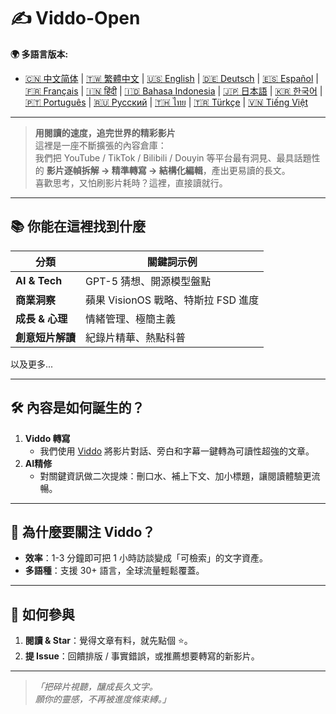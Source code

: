 # ✍️ Viddo-Open

**🌍 多語言版本:**
- [🇨🇳 中文简体](../README.md) | [🇹🇼 繁體中文](README.zh-TW.md) | [🇺🇸 English](README.en.md) | [🇩🇪 Deutsch](README.de.md) | [🇪🇸 Español](README.es.md) | [🇫🇷 Français](README.fr.md) | [🇮🇳 हिंदी](README.hi.md) | [🇮🇩 Bahasa Indonesia](README.id.md) | [🇯🇵 日本語](README.ja.md) | [🇰🇷 한국어](README.ko.md) | [🇵🇹 Português](README.pt.md) | [🇷🇺 Русский](README.ru.md) | [🇹🇭 ไทย](README.th.md) | [🇹🇷 Türkçe](README.tr.md) | [🇻🇳 Tiếng Việt](README.vi.md)

---

> **用閱讀的速度，追完世界的精彩影片**  
> 這裡是一座不斷擴張的內容倉庫：  
> 我們把 YouTube / TikTok / Bilibili / Douyin 等平台最有洞見、最具話題性的 **影片逐幀拆解 → 精準轉寫 → 結構化編輯**，產出更易讀的長文。  
> 喜歡思考，又怕刷影片耗時？這裡，直接讀就行。

---

## 📚 你能在這裡找到什麼
| 分類 | 關鍵詞示例 | 
| ---- | ---------- | 
| **AI & Tech** | GPT-5 猜想、開源模型盤點 | 
| **商業洞察** | 蘋果 VisionOS 戰略、特斯拉 FSD 進度 | 
| **成長 & 心理** | 情緒管理、極簡主義 | 
| **創意短片解讀** | 紀錄片精華、熱點科普 | 

以及更多...

---

## 🛠️ 內容是如何誕生的？
1. **Viddo 轉寫**  
   - 我們使用 [Viddo](https://viddo.pro) 將影片對話、旁白和字幕一鍵轉為可讀性超強的文章。  
2. **AI精修**  
   - 對關鍵資訊做二次提煉：刪口水、補上下文、加小標題，讓閱讀體驗更流暢。  

---

## 🚀 為什麼要關注 Viddo？
- **效率**：1-3 分鐘即可把 1 小時訪談變成「可檢索」的文字資產。  
- **多語種**：支援 30+ 語言，全球流量輕鬆覆蓋。  

---

## 🤝 如何參與
1. **閱讀 & Star**：覺得文章有料，就先點個 ⭐。  
2. **提 Issue**：回饋排版 / 事實錯誤，或推薦想要轉寫的新影片。  

---

> _「把碎片視聽，釀成長久文字。  
>  願你的靈感，不再被進度條束縛。」_ 